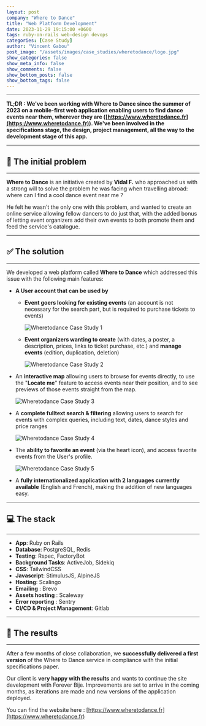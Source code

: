 ```yaml
---
layout: post
company: "Where to Dance"
title: "Web Platform Development"
date: 2023-11-29 19:15:00 +0600
tags: ruby-on-rails web-design devops
categories: [Case Study]
author: "Vincent Gabou"
post_image: "/assets/images/case_studies/wheretodance/logo.jpg"
show_categories: false
show_meta_info: false
show_comments: false
show_bottom_posts: false
show_bottom_tags: false
---
```


- - -
**TL;DR : We've been working with Where to Dance since the summer of 2023 on a mobile-first web application enabling users to find dance events near them, wherever they are ([https://www.wheretodance.fr](https://www.wheretodance.fr)). We've been involved in the specifications stage, the design, project management, all the way to the development stage of this app.**
- - -
## 🧩 The initial problem
- - -
**Where to Dance** is an initiative created by **Vidal F.** who approached us with a strong will to solve the problem he was facing when travelling abroad: where can I find a cool dance event near me ?

He felt he wasn't the only one with this problem, and wanted to create an online service allowing fellow dancers to do just that, with the added bonus of letting event organizers add their own events to both promote them and feed the service's catalogue.

- - -
## ✅ The solution
- - -

We developed a web platform called **Where to Dance** which addressed this issue with the following main features:

- **A User account that can be used by**
  - **Event goers looking for existing events** (an account is not necessary for the search part, but is required to purchase tickets to events)

    ![Wheretodance Case Study 1](/assets/images/case_studies/wheretodance/case-study-1.webp)

  - **Event organizers wanting to create** (with dates, a poster, a description, prices, links to ticket purchase, etc.) and **manage events** (edition, duplication, deletion)

    ![Wheretodance Case Study 2](/assets/images/case_studies/wheretodance/case-study-2.webp)

- An **interactive map** allowing users to browse for events directly, to use the "**Locate me**" feature to access events near their position, and to see previews of those events straight from the map.

  ![Wheretodance Case Study 3](/assets/images/case_studies/wheretodance/case-study-3.webp)

- A **complete fulltext search & filtering** allowing users to search for events with complex queries, including text, dates, dance styles and price ranges

  ![Wheretodance Case Study 4](/assets/images/case_studies/wheretodance/case-study-4.webp)

- The **ability to favorite an event** (via the heart icon), and access favorite events from the User's profile.

  ![Wheretodance Case Study 5](/assets/images/case_studies/wheretodance/case-study-5.webp)

- A **fully internationalized application with 2 languages currently available** (English and French), making the addition of new languages easy.

- - -
## 💻 The stack
- - -

- **App**: Ruby on Rails
- **Database**: PostgreSQL, Redis
- **Testing**: Rspec, FactoryBot
- **Background Tasks**: ActiveJob, Sidekiq
- **CSS**: TailwindCSS
- **Javascript**: StimulusJS, AlpineJS
- **Hosting**: Scalingo
- **Emailing** : Brevo
- **Assets hosting** : Scaleway
- **Error reporting** : Sentry
- **CI/CD & Project Management**: Gitlab

- - -
## 🚀 The results
- - -

After a few months of close collaboration, we **successfully delivered a first version** of the Where to Dance service in compliance with the initial specifications paper.

Our client is **very happy with the results** and wants to continue the site development with Forever Bije. Improvements are set to arrive in the coming months, as iterations are made and new versions of the application deployed.

You can find the website here : [https://www.wheretodance.fr](https://www.wheretodance.fr)